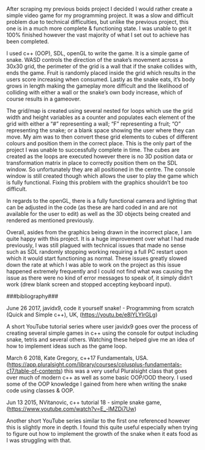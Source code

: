 After scraping my previous boids project I decided I would rather create a simple video game for my programming project. It was a slow and difficult problem due to technical difficulties, but unlike the previous project, this one is in a much more complete & functioning state. I was unable to get it 100% finished however the vast majority of what I set out to achieve has been completed. 

I used c++ (OOP), SDL, openGL to write the game. It is a simple game of snake. WASD controls the direction of the snake’s movement across a 30x30 grid, the perimeter of the grid is a wall that if the snake collides with, ends the game. Fruit is randomly placed inside the grid which results in the users score increasing when consumed. Lastly as the snake eats, it’s body grows in length making the gameplay more difficult and the likelihood of colliding with either a wall or the snake’s own body increase, which of course results in a gameover.

The grid/map is created using several nested for loops which use the grid width and height variables as a counter and populates each element of the grid with either a “#” representing a wall; “F” representing a fruit; “O” representing the snake; or a blank space showing the user where they can move. My aim was to then convert these grid elements to cubes of different colours and position them in the correct place. This is the only part of the project I was unable to successfully complete in time. The cubes are created as the loops are executed however there is no 3D position data or transformation matrix in place to correctly position them on the SDL window. So unfortunately they are all positioned in the centre. The console window is still created though which allows the user to play the game which is fully functional. Fixing this problem with the graphics shouldn’t be too difficult.

In regards to the openGL, there is a fully functional camera and lighting that can be adjusted in the code (as these are hard coded in and are not available for the user to edit) as well as the 3D objects being created and rendered as mentioned previously.

Overall, asides from the graphics being drawn in the incorrect place, I am quite happy with this project. It is a huge improvement over what I had made previously, I was still plagued with technical issues that made no sense such as SDL randomly stopping working requiring a full PC restart upon which it would start functioning as normal. These issues greatly slowed down the rate at which I was able to work on the project as this issue happened extremely frequently and I could not find what was causing the issue as there were no kind of error messages to speak of, it simply didn’t work (drew blank screen and stopped accepting keyboard input). 

###bibliography###

June 26 2017, javidx9, code it yourself snake! - Programming from scratch (Quick and Simple c++), UK,  (https://youtu.be/e8lYLYlrGLg)

A short YouTube tutorial series where user javidx9 goes over the process of creating several simple games in c++ using the console for output including snake, tetris and several others. Watching these helped give me an idea of how to implement ideas such as the game loop.

March 6 2018, Kate Gregory, c++17 Fundamentals, USA. (https://app.pluralsight.com/library/courses/cplusplus-fundamentals-c17/table-of-contents)
this was a very useful Pluralsight class that goes over much of modern c++ as well as some basic OOP/OOD theory. I used some of the OOP knowledge I gained from here when writing the snake code using classes & OOP.

Jun  13 2015, NVitanovic, c++ tutorial 18 - simple snake game, (https://www.youtube.com/watch?v=E_-lMZDi7Uw) 

Another short YouTube series similar to the first one referenced however this is slightly more in depth. I found this quite useful especially when trying to figure out how to implement the growth of the snake when it eats food as I was struggling with that.
